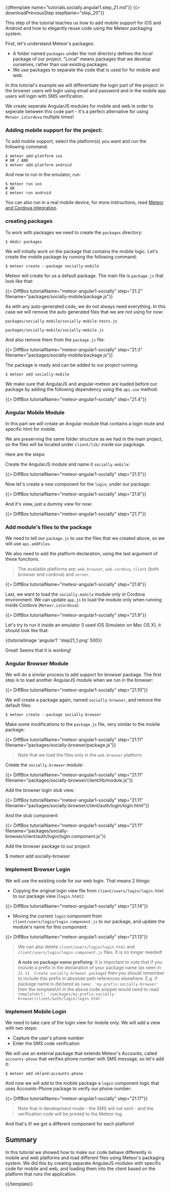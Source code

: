 {{#template name="tutorials.socially.angular1.step_21.md"}}
{{> downloadPreviousStep stepName="step_20"}}

This step of the tutorial teaches us how to add mobile support for iOS and Android and how to elegantly reuse code using the Meteor packaging system.

First, let's understand Meteor's packages: 
- A folder named `packages` under the root directory defines the *local* package of our project. "Local" means packages that we develop ourselves, rather than use existing packages. 
- We use packages to separate the code that is used for for mobile and web.

In this tutorial's example we will differentiate the login part of the project: in the browser users will login using email and password and in the mobile app users will login with SMS verification.

We create seperate AngularJS modules for mobile and web in order to seperate between this code part - it's a perfect alternative for using `Meteor.isCordova` multiple times!

### Adding mobile support for the project: 

To add mobile support, select the platform(s) you want and run the following command:

    $ meteor add-platform ios
    # OR / AND
    $ meteor add-platform android

And now to run in the emulator, run:

    $ meteor run ios
    # OR
    $ meteor run android

You can also run in a real mobile device, for more instructions, read [Meteor and Cordova integration](https://github.com/meteor/meteor/wiki/Meteor-Cordova-integration).

### creating packages

To work with packages we need to create the `packages` directory:

    $ mkdir packages

We will initially work on the package that contains the mobile logic. Let's create the mobile package by running the following command:

    $ meteor create --package socially-mobile

Meteor will create for us a default package. The main file is `package.js` that look like that:

{{> DiffBox tutorialName="meteor-angular1-socially" step="21.2" filename="packages/socially-mobile/package.js"}}

As with any auto-generated code, we do not always need everything. In this case we will remove the auto generated files that we are not using for now:

`packages/socially-mobile/socially-mobile-tests.js`

`packages/socially-mobile/socially-mobile.js`

And also remove them from the `package.js` file:

{{> DiffBox tutorialName="meteor-angular1-socially" step="21.3" filename="packages/socially-mobile/package.js"}}

The package is ready and can be added to our project running: 

  `$ meteor add socially-mobile`

We make sure that AngularJS and angular-meteor are loaded before our package by adding the following dependency using the `api.use` method:

{{> DiffBox tutorialName="meteor-angular1-socially" step="21.4"}}

### Angular Mobile Module 

In this part we will create an Angular module that contains a login route and specific html for mobile. 

We are preserving the same folder structure as we had in the main project, so the files will be located under `client/lib/` inside our pagckage. 

Here are the steps: 

Create the AngularJS module and name it `socially.mobile`:

{{> DiffBox tutorialName="meteor-angular1-socially" step="21.5"}}

Now let's create a new component for the `login`, under our package:

{{> DiffBox tutorialName="meteor-angular1-socially" step="21.6"}}

And it's view, just a dummy view for now:

{{> DiffBox tutorialName="meteor-angular1-socially" step="21.7"}}

### Add module's files to the package

We need to tell our `package.js` to use the files that we created above, so we will use `api.addFiles`.

We also need to add the platform declaration, using the last argument of these functions.

> The available platforms are: `web.browser`, `web.cordova`, `client` (both browser and cordova) and `server`.

{{> DiffBox tutorialName="meteor-angular1-socially" step="21.8"}}

Last, we want to load the `socially.mobile` module only in Cordova environment. We can update `app.js` to load the module only when running inside Cordova (`Meteor.isCordova`):

{{> DiffBox tutorialName="meteor-angular1-socially" step="21.9"}}

Let's try to run it inside an emulator (I used iOS Simulator on Mac OS X), it should look like that:

{{tutorialImage 'angular1' 'step21_1.png' 500}}

Great! Seems that it is working!

### Angular Browser Module 

We will do a similar process to add support for browser package. The first step is to load another AngularJS module when we run in the browser:

{{> DiffBox tutorialName="meteor-angular1-socially" step="21.10"}}

We will create a package again, named `socially-browser`, and remove the default files:

    $ meteor create --package socially-browser

Make some modifications to the `package.js` file, very similar to the mobile package:

{{> DiffBox tutorialName="meteor-angular1-socially" step="21.11" filename="packages/socially-browser/package.js"}}

> Note that we load the files only in the `web.browser` platform.

Create the `socially.browser` module:

{{> DiffBox tutorialName="meteor-angular1-socially" step="21.11" filename="packages/socially-browser/client/lib/module.js"}}

Add the browser login stub view:

{{> DiffBox tutorialName="meteor-angular1-socially" step="21.11" filename="packages/socially-browser/client/auth/login/login.html"}}

And the stub component:

{{> DiffBox tutorialName="meteor-angular1-socially" step="21.11" filename="packages/socially-browser/client/auth/login/login.component.js"}}

Add the browser package to our project:

  $ meteor add socially-browser

### Implement Browser Login

We will use the existing code for our web login. That means 2 things: 
- Copying the original login view file from `client/users/login/login.html` to our package view (`login.html`):

{{> DiffBox tutorialName="meteor-angular1-socially" step="21.14"}}

- Moving the current `login` component from `client/users/login/login.component.js` to our package, and update the module's name for this component:

{{> DiffBox tutorialName="meteor-angular1-socially" step="21.13"}}

> We can also delete `client/users/login/login.html` and `client/users/login/login.component.js` files. It is no longer needed!

> **A note on package name prefixing**: It is important to note that if you include a prefix in the declaration of your package name (as seen in `21.11  Create socially-browser package`) then you should remember to include this prefix in absolute path references elsewhere. E.g. if package name is declared as `name: 'my-prefix:socially-browser'` then the templateUrl in the above code snippet would need to read `templateUrl: '/packages/my-prefix:socially-browser/client/auth/login/login.html'`

### Implement Mobile Login

We need to take care of the login view for mobile only. We will add a view with two steps: 
- Capture the user's phone number 
- Enter the SMS code verification

We will use an external package that extends Meteor's Accounts, called `accounts-phone` that verifies phone number with SMS message, so let's add it:

    $ meteor add okland:accounts-phone

And now we will add to the mobile package a `login` component logic that uses Accounts-Phone package to verify our phone number:

{{> DiffBox tutorialName="meteor-angular1-socially" step="21.17"}}

> Note that in development mode - the SMS will not sent - and the verification code will be printed to the Meteor log.

And that's it! we got a different component for each platform!

## Summary

In this tutorial we showed how to make our code behave differently in mobile and web platforms and load different files using Meteor's packaging system. We did this by creating separate AngularJS modules with specific code for mobile and web, and loading them into the client based on the platform that runs the application. 

{{/template}}
